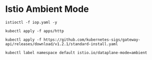 # Istio Ambient Mode

```shell
istioctl -f iop.yaml -y

kubectl apply -f apps/http

kubectl apply -f https://github.com/kubernetes-sigs/gateway-api/releases/download/v1.2.1/standard-install.yaml

```

```shell
kubectl label namespace default istio.io/dataplane-mode=ambient
```
